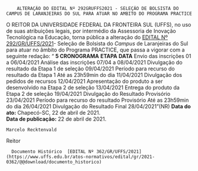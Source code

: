         ALTERAÇÃO DO EDITAL Nº 292GRUFFS2021 - SELEÇÃO DE BOLSISTA DO CAMPUS DE LARANJEIRAS DO SUL PARA ATUAR NO AMBITO DO PROGRAMA PRACTICE  

 O REITOR DA UNIVERSIDADE FEDERAL DA FRONTEIRA SUL (UFFS), no uso de suas atribuições legais, por intermédio da Assessoria de Inovação Tecnológica na Educação, torna pública a alteração do [EDITAL Nº 292/GR/UFFS/2021](https://www.uffs.edu.br/atos-normativos/edital/gr/2021-0292)- Seleção de Bolsista do *Campus*  de Laranjeiras do Sul para atuar no âmbito do Programa PRACTICE, que passa a vigorar com a seguinte redação: “ **5 CRONOGRAMA**     **ETAPA**   **DATA**     Envio das inscrições   01 a 06/04/2021     Análise das inscrições   07/04 a 08/04/2021     Divulgação do resultado da Etapa 1 de seleção   09/04/2021     Período para recurso do resultado da Etapa 1   Até as 23h59min do dia 11/04/2021     Divulgação dos pedidos de recursos   12/04/2021     Apresentação do produto a ser desenvolvido na Etapa 2 de seleção   13/04/2021     Entrega do produto da Etapa 2 de seleção   19/04/2021     Divulgação do Resultado Provisório   23/04/2021     Período para recurso do resultado Provisório   Até as 23h59min do dia 26/04/2021     Divulgação do Resultado Final   28/04/2021”(NR)            **Data do ato:** Chapecó-SC, 22 de abril de 2021.   
 **Data de publicação:**  22 de abril de 2021. 

    Marcelo Recktenvald   
 Reitor 

      Documento Histórico  [EDITAL Nº 362/GR/UFFS/2021](https://www.uffs.edu.br/atos-normativos/edital/gr/2021-0362/@@download/documento_historico)     
      